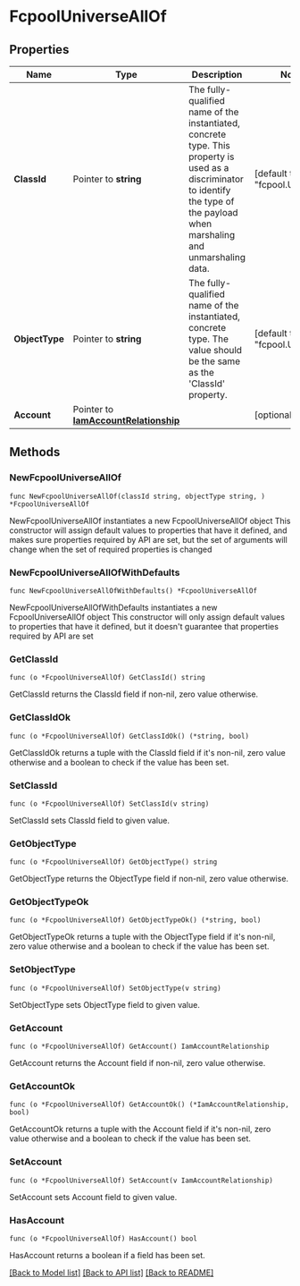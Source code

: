 # FcpoolUniverseAllOf

## Properties

Name | Type | Description | Notes
------------ | ------------- | ------------- | -------------
**ClassId** | Pointer to **string** | The fully-qualified name of the instantiated, concrete type. This property is used as a discriminator to identify the type of the payload when marshaling and unmarshaling data. | [default to "fcpool.Universe"]
**ObjectType** | Pointer to **string** | The fully-qualified name of the instantiated, concrete type. The value should be the same as the &#39;ClassId&#39; property. | [default to "fcpool.Universe"]
**Account** | Pointer to [**IamAccountRelationship**](IamAccountRelationship.md) |  | [optional] 

## Methods

### NewFcpoolUniverseAllOf

`func NewFcpoolUniverseAllOf(classId string, objectType string, ) *FcpoolUniverseAllOf`

NewFcpoolUniverseAllOf instantiates a new FcpoolUniverseAllOf object
This constructor will assign default values to properties that have it defined,
and makes sure properties required by API are set, but the set of arguments
will change when the set of required properties is changed

### NewFcpoolUniverseAllOfWithDefaults

`func NewFcpoolUniverseAllOfWithDefaults() *FcpoolUniverseAllOf`

NewFcpoolUniverseAllOfWithDefaults instantiates a new FcpoolUniverseAllOf object
This constructor will only assign default values to properties that have it defined,
but it doesn't guarantee that properties required by API are set

### GetClassId

`func (o *FcpoolUniverseAllOf) GetClassId() string`

GetClassId returns the ClassId field if non-nil, zero value otherwise.

### GetClassIdOk

`func (o *FcpoolUniverseAllOf) GetClassIdOk() (*string, bool)`

GetClassIdOk returns a tuple with the ClassId field if it's non-nil, zero value otherwise
and a boolean to check if the value has been set.

### SetClassId

`func (o *FcpoolUniverseAllOf) SetClassId(v string)`

SetClassId sets ClassId field to given value.


### GetObjectType

`func (o *FcpoolUniverseAllOf) GetObjectType() string`

GetObjectType returns the ObjectType field if non-nil, zero value otherwise.

### GetObjectTypeOk

`func (o *FcpoolUniverseAllOf) GetObjectTypeOk() (*string, bool)`

GetObjectTypeOk returns a tuple with the ObjectType field if it's non-nil, zero value otherwise
and a boolean to check if the value has been set.

### SetObjectType

`func (o *FcpoolUniverseAllOf) SetObjectType(v string)`

SetObjectType sets ObjectType field to given value.


### GetAccount

`func (o *FcpoolUniverseAllOf) GetAccount() IamAccountRelationship`

GetAccount returns the Account field if non-nil, zero value otherwise.

### GetAccountOk

`func (o *FcpoolUniverseAllOf) GetAccountOk() (*IamAccountRelationship, bool)`

GetAccountOk returns a tuple with the Account field if it's non-nil, zero value otherwise
and a boolean to check if the value has been set.

### SetAccount

`func (o *FcpoolUniverseAllOf) SetAccount(v IamAccountRelationship)`

SetAccount sets Account field to given value.

### HasAccount

`func (o *FcpoolUniverseAllOf) HasAccount() bool`

HasAccount returns a boolean if a field has been set.


[[Back to Model list]](../README.md#documentation-for-models) [[Back to API list]](../README.md#documentation-for-api-endpoints) [[Back to README]](../README.md)



